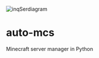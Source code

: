 ![inqSerdiagram](https://raw.githubusercontent.com/macarooni-man/auto-mcs/3e5de8e1d3fcbf8db8a0fbf082eb696833974fc4/other/github-banner-cropped.png?raw=true)
# auto-mcs
Minecraft server manager in Python
